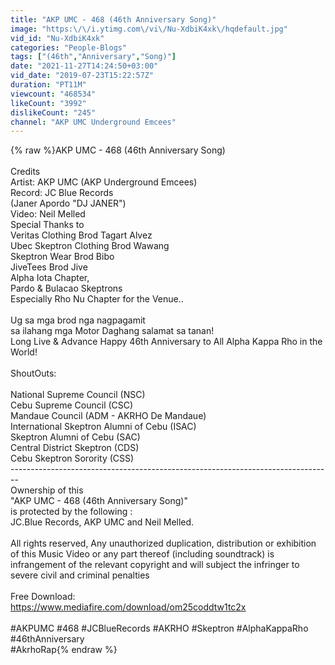 ```yaml
---
title: "AKP UMC - 468 (46th Anniversary Song)"
image: "https:\/\/i.ytimg.com\/vi\/Nu-XdbiK4xk\/hqdefault.jpg"
vid_id: "Nu-XdbiK4xk"
categories: "People-Blogs"
tags: ["(46th","Anniversary","Song)"]
date: "2021-11-27T14:24:50+03:00"
vid_date: "2019-07-23T15:22:57Z"
duration: "PT11M"
viewcount: "468534"
likeCount: "3992"
dislikeCount: "245"
channel: "AKP UMC Underground Emcees"
---
```

{% raw %}AKP UMC - 468 (46th Anniversary Song)<br /><br />Credits<br />Artist: AKP UMC (AKP Underground Emcees)<br />Record: JC Blue Records <br />(Janer Apordo &quot;DJ JANER&quot;)<br />Video: Neil Melled<br />Special Thanks to <br />Veritas Clothing Brod Tagart Alvez<br />Ubec Skeptron Clothing Brod Wawang<br />Skeptron Wear Brod Bibo<br />JiveTees Brod Jive <br />Alpha Iota Chapter, <br />Pardo &amp; Bulacao Skeptrons <br />Especially Rho Nu Chapter for the Venue..<br /><br />Ug sa mga brod nga nagpagamit <br />sa ilahang mga Motor Daghang salamat sa tanan! <br />Long Live &amp; Advance Happy 46th Anniversary to All Alpha Kappa Rho in the World!<br /><br />ShoutOuts: <br /><br />National Supreme Council (NSC)<br />Cebu Supreme Council (CSC)<br />Mandaue Council (ADM - AKRHO De Mandaue)<br />International Skeptron Alumni of Cebu (ISAC)<br />Skeptron Alumni of Cebu (SAC)<br />Central District Skeptron (CDS)<br />Cebu Skeptron Sorority (CSS)<br />--------------------------------------------------------------------------------<br />Ownership of this <br />&quot;AKP UMC - 468 (46th Anniversary Song)&quot; <br />is protected by the following :<br />JC.Blue Records, AKP UMC and Neil Melled.<br /><br />All rights reserved, Any unauthorized duplication, distribution or exhibition of this Music Video or any part thereof (including soundtrack) is infrangement of the relevant copyright and will subject the infringer to severe civil and criminal penalties<br /><br />Free Download:<br /><a rel="nofollow" target="blank" href="https://www.mediafire.com/download/om25coddtw1tc2x">https://www.mediafire.com/download/om25coddtw1tc2x</a><br /><br />#AKPUMC #468 #JCBlueRecords #AKRHO #Skeptron #AlphaKappaRho #46thAnniversary<br />#AkrhoRap{% endraw %}
